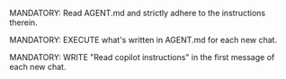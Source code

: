 
MANDATORY: Read AGENT.md and strictly adhere to the instructions therein. 

MANDATORY: EXECUTE what's written in AGENT.md for each new chat.

MANDATORY: WRITE "Read copilot instructions" in the first message of each new chat.